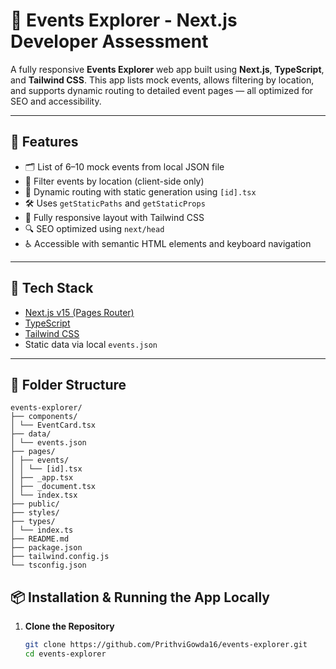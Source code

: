 # 🎉 Events Explorer - Next.js Developer Assessment

A fully responsive **Events Explorer** web app built using **Next.js**, **TypeScript**, and **Tailwind CSS**. This app lists mock events, allows filtering by location, and supports dynamic routing to detailed event pages — all optimized for SEO and accessibility.

---

## 🚀 Features

- 🗂 List of 6–10 mock events from local JSON file
- 📍 Filter events by location (client-side only)
- 🔁 Dynamic routing with static generation using `[id].tsx`
- 🛠️ Uses `getStaticPaths` and `getStaticProps`
- 📱 Fully responsive layout with Tailwind CSS
- 🔍 SEO optimized using `next/head`
- ♿ Accessible with semantic HTML elements and keyboard navigation

---

## 🧪 Tech Stack

- [Next.js v15 (Pages Router)](https://nextjs.org/)
- [TypeScript](https://www.typescriptlang.org/)
- [Tailwind CSS](https://tailwindcss.com/)
- Static data via local `events.json`

---

## 📁 Folder Structure

    events-explorer/
    ├── components/
    │ └── EventCard.tsx
    ├── data/
    │ └── events.json
    ├── pages/
    │ ├── events/
    │ │ └── [id].tsx
    │ ├── _app.tsx
    │ ├── _document.tsx
    │ └── index.tsx
    ├── public/
    ├── styles/
    ├── types/
    │ └── index.ts
    ├── README.md
    ├── package.json
    ├── tailwind.config.js
    └── tsconfig.json

## 📦 Installation & Running the App Locally

1. **Clone the Repository**
   ```bash
   git clone https://github.com/PrithviGowda16/events-explorer.git
   cd events-explorer
